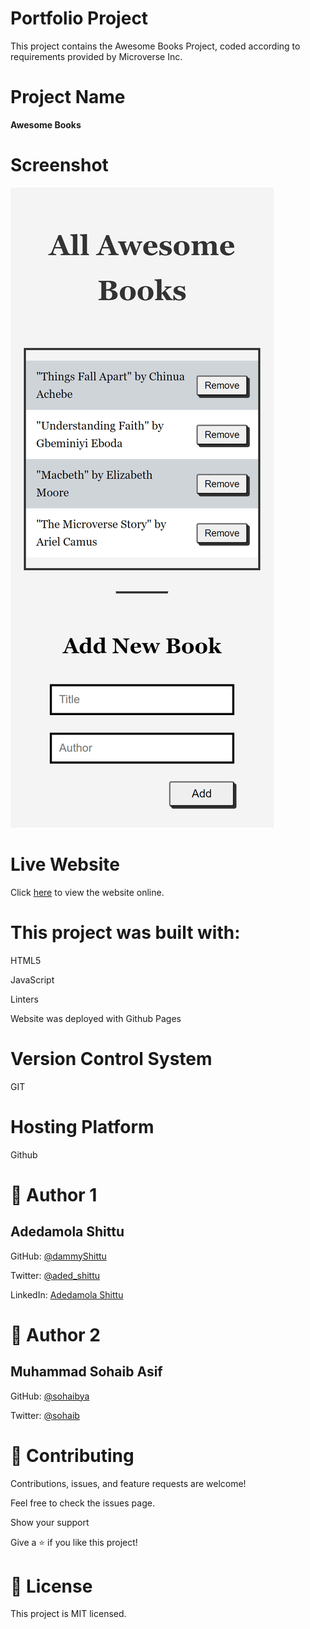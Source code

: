 # Portfolio Project

This project contains the Awesome Books Project, coded according to requirements provided by Microverse Inc.

# Project Name

**Awesome Books**

# Screenshot


![Image of the mobile view](./img/screenshot.png)



# Live Website

Click [here](https://dammyshittu.github.io/Awesome-Books/) to view the website online.

# This project was built with:

HTML5

JavaScript

Linters

Website was deployed with Github Pages

# Version Control System

GIT

# Hosting Platform

Github

# 👤 Author 1

## Adedamola Shittu

GitHub: [@dammyShittu](https://github.com/DammyShittu/)


Twitter: [@aded_shittu](https://twitter.com/aded_shittu/)

LinkedIn: [Adedamola Shittu](https://linkedin.com/in/adedamola-shittu-3ab465172/)

# 👤 Author 2

## Muhammad Sohaib Asif

GitHub: [@sohaibya](https://github.com/sohaibya)


Twitter: [@sohaib](https://twitter.com/sohaib/)


# 🤝 Contributing

Contributions, issues, and feature requests are welcome!

Feel free to check the issues page.

Show your support

Give a ⭐️ if you like this project!

# 📝 License

This project is MIT licensed.
